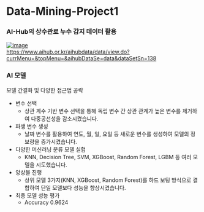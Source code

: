 # Data-Mining-Project1

### AI-Hub의 상수관로 누수 감지 데이터 활용
[![image](https://github.com/codnjs042/Data-Mining-Project1/assets/73993796/8221421e-b79c-475f-91d6-27602d082f09)  ](https://www.aihub.or.kr/aihubdata/data/view.do?currMenu=&topMenu=&aihubDataSe=data&dataSetSn=138)  
https://www.aihub.or.kr/aihubdata/data/view.do?currMenu=&topMenu=&aihubDataSe=data&dataSetSn=138


### AI 모델
모델 간결화 및 다양한 접근법 공략
- 변수 선택
  - 상관 계수 기반 변수 선택을 통해 독립 변수 간 상관 관계가 높은 변수를 제거하여 다중공선성을 감소시켰습니다.
- 파생 변수 생성
  - 날짜 변수를 활용하여 연도, 월, 일, 요일 등 새로운 변수를 생성하여 모델의 정보량을 증가시켰습니다.
- 다양한 머신러닝 분류 모델 실험
  - KNN, Decision Tree, SVM, XGBoost, Random Forest, LGBM 등 여러 모델을 시도했습니다. 
- 앙상블 진행
  - 상위 모델 3가지(KNN, XGBoost, Random Forest)를 하드 보팅 방식으로 결합하여 단일 모델보다 성능을 향상시켰습니다.
- 최종 모델 성능 평가
  - Accuracy 0.9624
